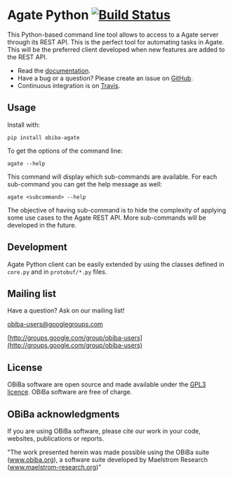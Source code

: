 # Agate Python [![Build Status](https://app.travis-ci.com/obiba/agate-python-client.svg?branch=master)](https://app.travis-ci.com/github/obiba/agate-python-client)

This Python-based command line tool allows to access to a Agate server through its REST API. This is the perfect tool
for automating tasks in Agate. This will be the preferred client developed when new features are added to the REST API.

* Read the [documentation](http://agatedoc.obiba.org).
* Have a bug or a question? Please create an issue on [GitHub](https://github.com/obiba/agate-python-client/issues).
* Continuous integration is on [Travis](https://travis-ci.org/obiba/agate-python-client).

## Usage

Install with:

```
pip install obiba-agate
```

To get the options of the command line:

```
agate --help
```

This command will display which sub-commands are available. For each sub-command you can get the help message as well:

```
agate <subcommand> --help
```

The objective of having sub-command is to hide the complexity of applying some use cases to the Agate REST API. More
sub-commands will be developed in the future.

## Development

Agate Python client can be easily extended by using the classes defined in `core.py` and in `protobuf/*.py` files.

## Mailing list

Have a question? Ask on our mailing list!

obiba-users@googlegroups.com

[http://groups.google.com/group/obiba-users](http://groups.google.com/group/obiba-users)

## License

OBiBa software are open source and made available under the [GPL3 licence](http://www.obiba.org/pages/license/). OBiBa software are free of charge.

## OBiBa acknowledgments

If you are using OBiBa software, please cite our work in your code, websites, publications or reports.

"The work presented herein was made possible using the OBiBa suite (www.obiba.org), a  software suite developed by Maelstrom Research (www.maelstrom-research.org)"
